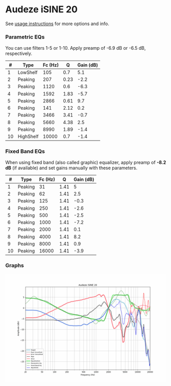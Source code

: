 # Audeze iSINE 20
See [usage instructions](https://github.com/jaakkopasanen/AutoEq#usage) for more options and info.

### Parametric EQs
You can use filters 1-5 or 1-10. Apply preamp of -6.9 dB or -6.5 dB, respectively.

|   # | Type      |   Fc (Hz) |    Q |   Gain (dB) |
|-----|-----------|-----------|------|-------------|
|   1 | LowShelf  |       105 | 0.7  |         5.1 |
|   2 | Peaking   |       207 | 0.23 |        -2.2 |
|   3 | Peaking   |      1120 | 0.6  |        -6.3 |
|   4 | Peaking   |      1592 | 1.83 |        -5.7 |
|   5 | Peaking   |      2866 | 0.61 |         9.7 |
|   6 | Peaking   |       141 | 2.12 |         0.2 |
|   7 | Peaking   |      3466 | 3.41 |        -0.7 |
|   8 | Peaking   |      5660 | 4.38 |         2.5 |
|   9 | Peaking   |      8990 | 1.89 |        -1.4 |
|  10 | HighShelf |     10000 | 0.7  |        -1.4 |

### Fixed Band EQs
When using fixed band (also called graphic) equalizer, apply preamp of **-8.2 dB** (if available) and set gains manually with these parameters.

|   # | Type    |   Fc (Hz) |    Q |   Gain (dB) |
|-----|---------|-----------|------|-------------|
|   1 | Peaking |        31 | 1.41 |         5   |
|   2 | Peaking |        62 | 1.41 |         2.5 |
|   3 | Peaking |       125 | 1.41 |        -0.3 |
|   4 | Peaking |       250 | 1.41 |        -2.6 |
|   5 | Peaking |       500 | 1.41 |        -2.5 |
|   6 | Peaking |      1000 | 1.41 |        -7.2 |
|   7 | Peaking |      2000 | 1.41 |         0.1 |
|   8 | Peaking |      4000 | 1.41 |         8.2 |
|   9 | Peaking |      8000 | 1.41 |         0.9 |
|  10 | Peaking |     16000 | 1.41 |        -3.9 |

### Graphs
![](./Audeze%20iSINE%2020.png)
